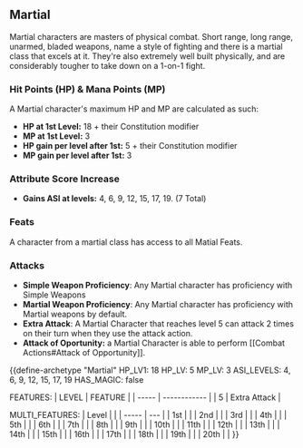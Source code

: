 ## Martial
Martial characters are masters of physical combat. Short range, long range, unarmed, bladed weapons, name a style of fighting and there is a martial class that excels at it. They're also extremely well built physically, and are considerably tougher to take down on a 1-on-1 fight.

### Hit Points (HP) & Mana Points (MP)
A Martial character's maximum HP and MP are calculated as such:
- **HP at 1st Level:** 18 + their Constitution modifier
- **MP at 1st Level:** 3
- **HP gain per level after 1st:** 5 + their Constitution modifier
- **MP gain per level after 1st:** 3

### Attribute Score Increase
- **Gains ASI at levels:** 4, 6, 9, 12, 15, 17, 19. (7 Total)

### Feats
A character from a martial class has access to all Matial Feats.

### Attacks
- **Simple Weapon Proficiency**: Any Martial character has proficiency with Simple Weapons
- **Martial Weapon Proficiency**: Any Martial character has proficiency with Martial weapons by default.
- **Extra Attack**: A Martial Character that reaches level 5 can attack 2 times on their turn when they use the attack action.
- **Attack of Oportunity:** a Martial Character is able to perform [[Combat Actions#Attack of Opportunity]].

<!-- idea: since caster scaling is usually quadratic and really strong (and off-casters above lv7 also have 2 attacks), maybe giving martial classes exclusive access to 3 attacks per turn could be cool -->

{{define-archetype "Martial"
HP_LV1: 18
HP_LV: 5
MP_LV: 3
ASI_LEVELS: 4, 6, 9, 12, 15, 17, 19
HAS_MAGIC: false

FEATURES:
| LEVEL | FEATURE      |
| ----- | ------------ |
| 5     | Extra Attack | 

MULTI_FEATURES:
| Level |     |
| ----- | --- |
| 1st   |     |
| 2nd   |     |
| 3rd   |     |
| 4th   |     |
| 5th   |     |
| 6th   |     |
| 7th   |     |
| 8th   |     |
| 9th   |     |
| 10th  |     |
| 11th  |     |
| 12th  |     |
| 13th  |     |
| 14th  |     |
| 15th  |     |
| 16th  |     |
| 17th  |     |
| 18th  |     |
| 19th  |     |
| 20th  |     |
}}
